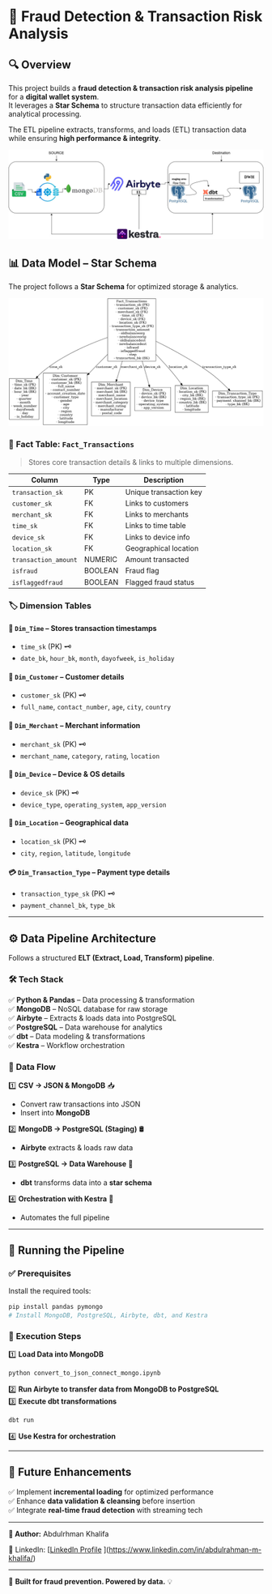 # 🚀 Fraud Detection & Transaction Risk Analysis

## 🔍 Overview
This project builds a **fraud detection & transaction risk analysis pipeline** for a **digital wallet system**.  
It leverages a **Star Schema** to structure transaction data efficiently for analytical processing.  

The ETL pipeline extracts, transforms, and loads (ETL) transaction data while ensuring **high performance & integrity**.  

![ELT Pipeline](Fraud-Detection-and-Transaction-Risk-Analysis.jpg)

## 📊 Data Model – Star Schema
The project follows a **Star Schema** for optimized storage & analytics.

![Schema](star_schema_pure.png)

### 🏦 **Fact Table: `Fact_Transactions`**
> Stores core transaction details & links to multiple dimensions.

| Column | Type | Description |
|---------|------|-------------|
| `transaction_sk` | PK | Unique transaction key |
| `customer_sk` | FK | Links to customers |
| `merchant_sk` | FK | Links to merchants |
| `time_sk` | FK | Links to time table |
| `device_sk` | FK | Links to device info |
| `location_sk` | FK | Geographical location |
| `transaction_amount` | NUMERIC | Amount transacted |
| `isfraud` | BOOLEAN | Fraud flag |
| `isflaggedfraud` | BOOLEAN | Flagged fraud status |

### 🏷️ **Dimension Tables**
#### 📆 `Dim_Time` – Stores transaction timestamps  
- `time_sk` (PK) 🗝️  
- `date_bk`, `hour_bk`, `month`, `dayofweek`, `is_holiday`  

#### 👤 `Dim_Customer` – Customer details  
- `customer_sk` (PK) 🗝️  
- `full_name`, `contact_number`, `age`, `city`, `country`  

#### 🏬 `Dim_Merchant` – Merchant information  
- `merchant_sk` (PK) 🗝️  
- `merchant_name`, `category`, `rating`, `location`  

#### 📱 `Dim_Device` – Device & OS details  
- `device_sk` (PK) 🗝️  
- `device_type`, `operating_system`, `app_version`  

#### 📍 `Dim_Location` – Geographical data  
- `location_sk` (PK) 🗝️  
- `city`, `region`, `latitude`, `longitude`  

#### 💳 `Dim_Transaction_Type` – Payment type details  
- `transaction_type_sk` (PK) 🗝️  
- `payment_channel_bk`, `type_bk`  

---

## ⚙️ **Data Pipeline Architecture**  
Follows a structured **ELT (Extract, Load, Transform) pipeline**.  

### 🛠️ **Tech Stack**  
✅ **Python & Pandas** – Data processing & transformation  
✅ **MongoDB** – NoSQL database for raw storage  
✅ **Airbyte** – Extracts & loads data into PostgreSQL  
✅ **PostgreSQL** – Data warehouse for analytics  
✅ **dbt** – Data modeling & transformations  
✅ **Kestra** – Workflow orchestration  

### 🔄 **Data Flow**  
1️⃣ **CSV → JSON & MongoDB** 📥  
   - Convert raw transactions into JSON  
   - Insert into **MongoDB**  

2️⃣ **MongoDB → PostgreSQL (Staging)** 🛢️  
   - **Airbyte** extracts & loads raw data  

3️⃣ **PostgreSQL → Data Warehouse** 🎯  
   - **dbt** transforms data into a **star schema**  

4️⃣ **Orchestration with Kestra** 🤖  
   - Automates the full pipeline  

---

## 🚀 **Running the Pipeline**  
### ✅ **Prerequisites**  
Install the required tools:  
```bash
pip install pandas pymongo
# Install MongoDB, PostgreSQL, Airbyte, dbt, and Kestra
```  

### 🔧 **Execution Steps**  
1️⃣ **Load Data into MongoDB**  
```bash
python convert_to_json_connect_mongo.ipynb
```  
2️⃣ **Run Airbyte to transfer data from MongoDB to PostgreSQL**  
3️⃣ **Execute dbt transformations**  
```bash
dbt run
```  
4️⃣ **Use Kestra for orchestration**  

---  

## 🚀 **Future Enhancements**  
✅ Implement **incremental loading** for optimized performance  
✅ Enhance **data validation & cleansing** before insertion  
✅ Integrate **real-time fraud detection** with streaming tech  

---  
**📌 Author:** Abdulrhman Khalifa  

🔗 LinkedIn: [[LinkedIn Profile](#) ](https://www.linkedin.com/in/abdulrahman-m-khalifa/) 

---  

🎯 **Built for fraud prevention. Powered by data.** 💡  
